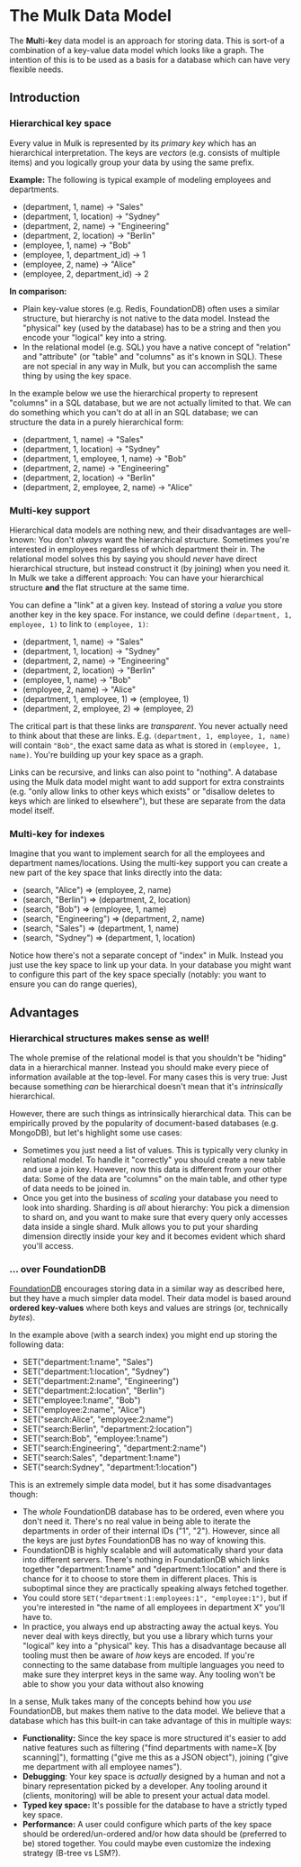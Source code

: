 # The Mulk Data Model

The **Mul**ti-**k**ey data model is an approach for storing data.
This is sort-of a combination of a key-value data model which looks like a graph.
The intention of this is to be used as a basis for a database which can have very flexible needs.

## Introduction

### Hierarchical key space

Every value in Mulk is represented by its *primary key* which has an hierarchical interpretation.
The keys are _vectors_ (e.g. consists of multiple items) and you logically group your data by using the same prefix.

**Example:** The following is typical example of modeling employees and departments.

* (department, 1, name) -> "Sales"
* (department, 1, location) -> "Sydney"
* (department, 2, name) -> "Engineering"
* (department, 2, location) -> "Berlin"
* (employee, 1, name) -> "Bob"
* (employee, 1, department_id) -> 1
* (employee, 2, name) -> "Alice"
* (employee, 2, department_id) -> 2

**In comparison:**

* Plain key-value stores (e.g. Redis, FoundationDB) often uses a similar structure, but hierarchy is  not native to the data model.
  Instead the "physical" key (used by the database) has to be a string and then you encode your "logical" key into a string.
* In the relational model (e.g. SQL) you have a native concept of "relation" and "attribute" (or "table" and "columns" as it's known in SQL).
  These are not special in any way in Mulk, but you can accomplish the same thing by using the key space.

In the example below we use the hierarchical property to represent "columns" in a SQL database, but we are not actually limited to that.
We can do something which you can't do at all in an SQL database;
we can structure the data in a purely hierarchical form:

* (department, 1, name) -> "Sales"
* (department, 1, location) -> "Sydney"
* (department, 1, employee, 1, name) -> "Bob"
* (department, 2, name) -> "Engineering"
* (department, 2, location) -> "Berlin"
* (department, 2, employee, 2, name) -> "Alice"

### Multi-key support

Hierarchical data models are nothing new, and their disadvantages are well-known:
You don't _always_ want the hierarchical structure.
Sometimes you're interested in employees regardless of which department their in.
The relational model solves this by saying you should _never_ have direct hierarchical structure, but instead construct it (by joining) when you need it.
In Mulk we take a different approach:
You can have your hierarchical structure **and** the flat structure at the same time. 

You can define a "link" at a given key.
Instead of storing a _value_ you store another key in the key space.
For instance, we could define `(department, 1, employee, 1)` to link to `(employee, 1)`:

* (department, 1, name) -> "Sales"
* (department, 1, location) -> "Sydney"
* (department, 2, name) -> "Engineering"
* (department, 2, location) -> "Berlin"
* (employee, 1, name) -> "Bob"
* (employee, 2, name) -> "Alice"
* (department, 1, employee, 1) => (employee, 1)
* (department, 2, employee, 2) => (employee, 2)

The critical part is that these links are _transparent_.
You never actually need to think about that these are links.
E.g. `(department, 1, employee, 1, name)` will contain `"Bob"`,
the exact same data as what is stored in `(employee, 1, name)`.
You're building up your key space as a graph.

Links can be recursive, and links can also point to "nothing".
A database using the Mulk data model might want to add support for extra constraints (e.g. "only allow links to other keys which exists" or "disallow deletes to keys which are linked to elsewhere"),
but these are separate from the data model itself.

### Multi-key for indexes

Imagine that you want to implement search for all the employees and department names/locations.
Using the multi-key support you can create a new part of the key space that links directly into the data:

* (search, "Alice") => (employee, 2, name)
* (search, "Berlin") => (department, 2, location)
* (search, "Bob") => (employee, 1, name)
* (search, "Engineering") => (department, 2, name)
* (search, "Sales") => (department, 1, name)
* (search, "Sydney") => (department, 1, location)

Notice how there's not a separate concept of "index" in Mulk.
Instead you just use the key space to link up your data.
In your database you might want to configure this part of the key space specially (notably: you want to ensure you can do range queries), 

## Advantages

### Hierarchical structures makes sense as well!

The whole premise of the relational model is that you shouldn't be "hiding" data in a hierarchical manner.
Instead you should make every piece of information available at the top-level.
For many cases this is very true:
Just because something _can_ be hierarchical doesn't mean that it's _intrinsically_ hierarchical.

However, there are such things as intrinsically hierarchical data.
This can be empirically proved by the popularity of document-based databases (e.g. MongoDB),
but let's highlight some use cases:

* Sometimes you just need a list of values.
  This is typically very clunky in relational model.
  To handle it "correctly" you should create a new table and use a join key.
  However, now this data is different from your other data:
  Some of the data are "columns" on the main table, and other type of data needs to be joined in.
* Once you get into the business of _scaling_ your database you need to look into sharding.
  Sharding is _all_ about hierarchy: You pick a dimension to shard on, and you want to make sure that every query only accesses data inside a single shard.
  Mulk allows you to put your sharding dimension directly inside your key and it becomes evident which shard you'll access.

### … over FoundationDB

[FoundationDB](https://www.foundationdb.org/) encourages storing data in a similar way as described here, but they have a much simpler data model.
Their data model is based around **ordered key-values** where both keys and values are strings (or, technically _bytes_).

In the example above (with a search index) you might end up storing the following data:

* SET("department:1:name", "Sales")
* SET("department:1:location", "Sydney")
* SET("department:2:name", "Engineering")
* SET("department:2:location", "Berlin")
* SET("employee:1:name", "Bob")
* SET("employee:2:name", "Alice")
* SET("search:Alice", "employee:2:name")
* SET("search:Berlin", "department:2:location")
* SET("search:Bob", "employee:1:name")
* SET("search:Engineering", "department:2:name")
* SET("search:Sales", "department:1:name")
* SET("search:Sydney", "department:1:location")

This is an extremely simple data model, but it has some disadvantages though:

* The _whole_ FoundationDB database has to be ordered, even where you don't need it.
  There's no real value in being able to iterate the departments in order of their internal IDs ("1", "2").
  However, since all the keys are just _bytes_ FoundationDB has no way of knowing this.
* FoundationDB is highly scalable and will automatically shard your data into different servers.
  There's nothing in FoundationDB which links together "department:1:name" and "department:1:location" and there is chance for it to choose to store them in different places.
  This is suboptimal since they are practically speaking always fetched together.
* You could store `SET("department:1:employees:1", "employee:1")`, but if you're interested in "the name of all employees in department X" you'll have to.
* In practice, you always end up abstracting away the actual keys.
  You never deal with keys directly, but you use a library which turns your "logical" key into a "physical" key.
  This has a disadvantage because all tooling must then be aware of _how_ keys are encoded.
  If you're connecting to the same database from multiple languages you need to make sure they interpret keys in the same way.
  Any tooling won't be able to show you your data without also knowing 

In a sense, Mulk takes many of the concepts behind how you _use_ FoundationDB, but makes them native to the data model.
We believe that a database which has this built-in can take advantage of this in multiple ways:

* **Functionality:** Since the key space is more structured it's easier to add native features such as filtering ("find departments with name=X [by scanning]"), formatting ("give me this as a JSON object"), joining ("give me department with all employee names").
* **Debugging**: Your key space is _actually_ designed by a human and not a binary representation picked by a developer.
  Any tooling around it (clients, monitoring) will be able to present your actual data model.
* **Typed key space:** It's possible for the database to have a strictly typed key space.
* **Performance:** A user could configure which parts of the key space should be ordered/un-ordered and/or how data should be (preferred to be) stored together.
  You could maybe even customize the indexing strategy (B-tree vs LSM?).
